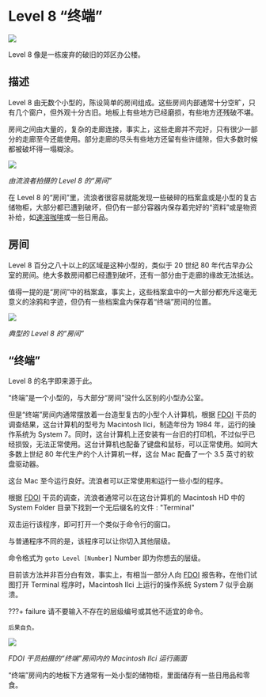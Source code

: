 # Level 8 “终端”

![](https://pic2.zhimg.com/80/v2-532729dac85217b983c8adbc88a997f3_720w.webp)

Level 8 像是一栋废弃的破旧的郊区办公楼。

## 描述

Level 8 由无数个小型的，陈设简单的房间组成。这些房间内部通常十分空旷，只有几个窗户，但外观十分古旧。地板上有些地方已经磨损，有些地方还残破不堪。

房间之间由大量的，复杂的走廊连接，事实上，这些走廊并不完好，只有很少一部分的走廊至今还能使用。部分走廊的尽头有些地方还留有些许缝隙，但大多数时候都被破坏得一塌糊涂。

![](https://image.zhaohonghao-qwq.com/file/379f5fb346e000fdda18e.jpg)

*由流浪者拍摄的 Level 8 的“房间”*

在 Level 8 的“房间”里，流浪者很容易就能发现一些破碎的档案盒或是小型的复古储物柜，大部分都已遭到破坏，但仍有一部分容器内保存着完好的“资料”或是物资补给，如[速溶咖啡](https://chocolateater.github.io/FD-Class/Objects/instant_coffee/)或一些日用品。

## 房间

Level 8 百分之八十以上的区域是这种小型的，类似于 20 世纪 80 年代古早办公室的房间。绝大多数房间都已经遭到破坏，还有一部分由于走廊的缘故无法抵达。

值得一提的是“房间”中的档案盒，事实上，这些档案盒中的一大部分都充斥这毫无意义的涂鸦和字迹，但仍有一些档案盒内保存着“终端”房间的位置。

![](https://image.zhaohonghao-qwq.com/file/1374f356de0691269cb11.jpg)

*典型的 Level 8 的“房间”*

## “终端”

Level 8 的名字即来源于此。

“终端”是一个小型的，与大部分“房间”没什么区别的小型办公室。

但是“终端”房间内通常摆放着一台造型复古的小型个人计算机，根据 [FDOI](https://chocolateater.github.io/FD-Class/Organizations/FDOI/) 干员的调查结果，这台计算机的型号为 Macintosh IIci，制造年份为 1984 年，运行的操作系统为 System 7。同时，这台计算机上还安装有一台旧的打印机，不过似乎已经损毁，无法正常使用。这台计算机也配备了键盘和鼠标，可以正常使用。如同大多数上世纪 80 年代生产的个人计算机一样，这台 Mac 配备了一个 3.5 英寸的软盘驱动器。

这台 Mac 至今运行良好。流浪者可以正常使用和运行一些小型的程序。

根据 [FDOI](https://chocolateater.github.io/FD-Class/Organizations/FDOI/) 干员的调查，流浪者通常可以在这台计算机的 Macintosh HD 中的 System Folder 目录下找到一个无后缀名的文件 : "Terminal"

双击运行该程序，即可打开一个类似于命令行的窗口。

与普通程序不同的是，该程序可以让你切入其他层级。

命令格式为 ``goto Level [Number]`` Number 即为你想去的层级。

目前该方法并非百分白有效，事实上，有相当一部分人向 [FDOI](https://chocolateater.github.io/FD-Class/Organizations/FDOI/) 报告称，在他们试图打开 Terminal 程序时，Macintosh IIci 上运行的操作系统 System 7 似乎会崩溃。

???+ failure
    请不要输入不存在的层级编号或其他不适宜的命令。

    后果自负。

![](https://image.zhaohonghao-qwq.com/file/3ca11aa0a5598bd5c6768.png)

*FDOI 干员拍摄的“终端”房间内的 Macintosh IIci 运行画面*

“终端”房间内的地板下方通常有一处小型的储物柜，里面储存有一些日用品和零食。